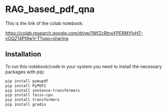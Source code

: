 # RAG_based_pdf_qna

This is the link of the colab notebook:

https://colab.research.google.com/drive/1WfZcRtnuYPERMYlyH7-vOQZ14Pt9wV-T?usp=sharing

## Installation

To run this notebook/code in your system you need to install the necessary packages with pip:

```bash
pip install pymupdf
pip install PyPDF2
pip install sentence-transformers
pip install faiss-cpu
pip install transformers
pip install gradio
